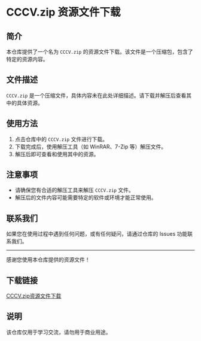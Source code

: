 # CCCV.zip 资源文件下载

## 简介

本仓库提供了一个名为 `CCCV.zip` 的资源文件下载。该文件是一个压缩包，包含了特定的资源内容。

## 文件描述

`CCCV.zip` 是一个压缩文件，具体内容未在此处详细描述。请下载并解压后查看其中的具体资源。

## 使用方法

1. 点击仓库中的 `CCCV.zip` 文件进行下载。
2. 下载完成后，使用解压工具（如 WinRAR、7-Zip 等）解压文件。
3. 解压后即可查看和使用其中的资源。

## 注意事项

- 请确保您有合适的解压工具来解压 `CCCV.zip` 文件。
- 解压后的文件内容可能需要特定的软件或环境才能正常使用。

## 联系我们

如果您在使用过程中遇到任何问题，或有任何疑问，请通过仓库的 Issues 功能联系我们。

---

感谢您使用本仓库提供的资源文件！

## 下载链接
[CCCV.zip资源文件下载](https://pan.quark.cn/s/bed3c46c13a8)

## 说明

该仓库仅用于学习交流，请勿用于商业用途。
